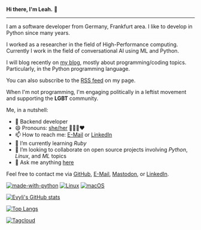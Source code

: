 <b>Hi there, I'm Leah.</b> 👋

<hr />

I am a software developer from Germany, Frankfurt area. I like to develop in Python since many years.

I worked as a researcher in the field of High-Performance computing. Currently I work in the field of conversational AI using ML and Python.

I will blog recently on <a href="https://evyli.de">my blog</a>, mostly about programming/coding topics. Particularly, in the Python programming language.

You can also subscribe to the [RSS feed](https://evyli.de/feed.xml) on my page.

When I'm not programming, I'm engaging politically in a leftist movement and supporting the **LGBT** community.

Me, in a nutshell:

- 💼 Backend developer
- 😄 Pronouns: [she/her](https://en.pronouns.page/she) 🏳‍🌈🌈❤️
- 📫 How to reach me: [E-Mail](mailto:leah.lackner+github@gmail.com) or [LinkedIn](https://www.linkedin.com/in/leah-lackner)
- 🌱 I’m currently learning _Ruby_
- 👯 I’m looking to collaborate on open source projects involving _Python_, _Linux_, and _ML_ topics
- 💬 Ask me anything [here](https://github.com/evyli/evyli/issues)

Feel free to contact me via [GitHub](https://github.com/evyli), [E-Mail](mailto:leah.lackner+github@gmail.com), [Mastodon](https://chaos.social/@nyshi), or [LinkedIn](https://www.linkedin.com/in/leah-lackner).

[![made-with-python](https://img.shields.io/badge/Made%20with-Python-1f425f.svg)](https://github.com/evyli)
[![Linux](https://svgshare.com/i/Zhy.svg)](https://github.com/evyli)
[![macOS](https://svgshare.com/i/ZjP.svg)](https://github.com/evyli)

[![Evyli's GitHub stats](https://github-readme-stats.vercel.app/api?username=evyli&hide=stars&show_icons=true&theme=synthwave)](https://github.com/evyli)

[![Top Langs](https://github-readme-stats.vercel.app/api/top-langs/?username=evyli&layout=compact)](https://github.com/evyli)

[![Tagcloud](https://raw.githubusercontent.com/evyli/evyli/master/tagcloud.png)](https://github.com/evyli)
